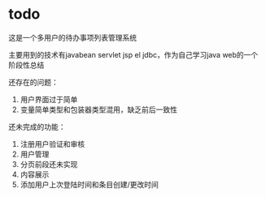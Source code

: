# todo

这是一个多用户的待办事项列表管理系统

主要用到的技术有javabean servlet jsp el jdbc，作为自己学习java web的一个阶段性总结


还存在的问题：
1. 用户界面过于简单
2. 变量简单类型和包装器类型混用，缺乏前后一致性

还未完成的功能：
1. 注册用户验证和审核
2. 用户管理
3. 分页前段还未实现
4. 内容展示
5. 添加用户上次登陆时间和条目创建/更改时间
